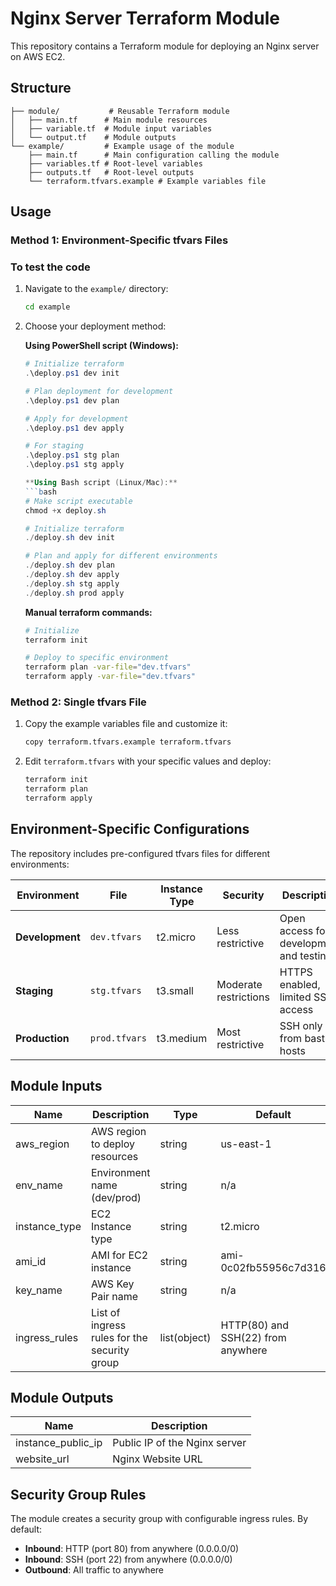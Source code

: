 # Nginx Server Terraform Module

This repository contains a Terraform module for deploying an Nginx server on AWS EC2.

## Structure

```
├── module/           # Reusable Terraform module
│   ├── main.tf      # Main module resources
│   ├── variable.tf  # Module input variables
│   └── output.tf    # Module outputs
└── example/         # Example usage of the module
    ├── main.tf      # Main configuration calling the module
    ├── variables.tf # Root-level variables
    ├── outputs.tf   # Root-level outputs
    └── terraform.tfvars.example # Example variables file
```

## Usage

### Method 1: Environment-Specific tfvars Files
### To test the code 
1. Navigate to the `example/` directory:
   ```bash
   cd example
   ```

2. Choose your deployment method:

   **Using PowerShell script (Windows):**
   ```powershell
   # Initialize terraform
   .\deploy.ps1 dev init
   
   # Plan deployment for development
   .\deploy.ps1 dev plan
   
   # Apply for development
   .\deploy.ps1 dev apply
   
   # For staging
   .\deploy.ps1 stg plan
   .\deploy.ps1 stg apply

   **Using Bash script (Linux/Mac):**
   ```bash
   # Make script executable
   chmod +x deploy.sh
   
   # Initialize terraform
   ./deploy.sh dev init
   
   # Plan and apply for different environments
   ./deploy.sh dev plan
   ./deploy.sh dev apply
   ./deploy.sh stg apply
   ./deploy.sh prod apply
   ```

   **Manual terraform commands:**
   ```bash
   # Initialize
   terraform init
   
   # Deploy to specific environment
   terraform plan -var-file="dev.tfvars"
   terraform apply -var-file="dev.tfvars"

### Method 2: Single tfvars File

1. Copy the example variables file and customize it:
   ```bash
   copy terraform.tfvars.example terraform.tfvars
   ```

2. Edit `terraform.tfvars` with your specific values and deploy:
   ```bash
   terraform init
   terraform plan
   terraform apply
   ```

## Environment-Specific Configurations

The repository includes pre-configured tfvars files for different environments:

| Environment | File | Instance Type | Security | Description |
|-------------|------|---------------|----------|-------------|
| **Development** | `dev.tfvars` | t2.micro | Less restrictive | Open access for development and testing |
| **Staging** | `stg.tfvars` | t3.small | Moderate restrictions | HTTPS enabled, limited SSH access |
| **Production** | `prod.tfvars` | t3.medium | Most restrictive | SSH only from bastion hosts |

## Module Inputs

| Name | Description | Type | Default | Required |
|------|-------------|------|---------|----------|
| aws_region | AWS region to deploy resources | string | us-east-1 | no |
| env_name | Environment name (dev/prod) | string | n/a | yes |
| instance_type | EC2 Instance type | string | t2.micro | no |
| ami_id | AMI for EC2 instance | string | ami-0c02fb55956c7d316 | no |
| key_name | AWS Key Pair name | string | n/a | yes |
| ingress_rules | List of ingress rules for the security group | list(object) | HTTP(80) and SSH(22) from anywhere | no |

## Module Outputs

| Name | Description |
|------|-------------|
| instance_public_ip | Public IP of the Nginx server |
| website_url | Nginx Website URL |

## Security Group Rules

The module creates a security group with configurable ingress rules. By default:
- **Inbound**: HTTP (port 80) from anywhere (0.0.0.0/0)
- **Inbound**: SSH (port 22) from anywhere (0.0.0.0/0)
- **Outbound**: All traffic to anywhere